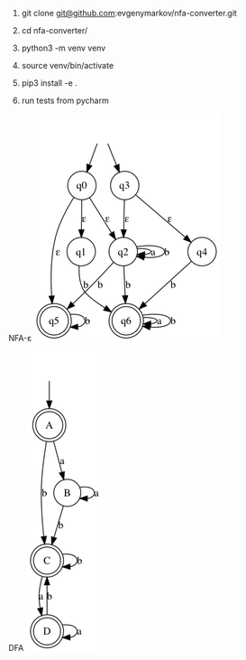 1. git clone git@github.com:evgenymarkov/nfa-converter.git

2. cd nfa-converter/

3. python3 -m venv venv

4. source venv/bin/activate

5. pip3 install -e .

6. run tests from pycharm

NFA-ε
![eNFA](docs/mokrushin_nfa.png)

DFA
![eNFA](docs/mokrushin_dfa.png)
